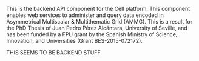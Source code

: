 This is the backend API component for the Cell platform. This component enables web services to administer and query data encoded in Asymmetrical Multiscalar & Multithematic Grid (AMMG). This is a result for the PhD Thesis of Juan Pedro Pérez Alcántara, University of Seville, and has been funded by a FPU grant by the Spanish Ministry of Science, Innovation, and Universities (Grant BES-2015-072172).


THIS SEEMS TO BE BACKEND STUFF.
